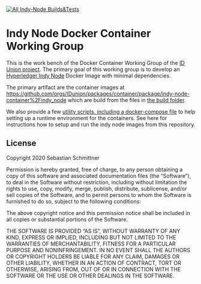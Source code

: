 [![All Indy-Node Builds&Tests](https://github.com/IDunion/indy-node-container/actions/workflows/build-all.yml/badge.svg)](https://github.com/IDunion/indy-node-container/actions/workflows/build-all.yml)


# Indy Node Docker Container Working Group

This is the work bench of the Docker Container Working Group of the [ID Union project](https://github.com/IDunion). The primary goal of this working group is to develop an [Hyperledger Indy Node](https://github.com/hyperledger/indy-node) Docker Image with minimal dependencies.

The primary artifact are the container images at https://github.com/orgs/IDunion/packages/container/package/indy-node-container%2Findy_node which are build from the files in [the build folder](build/).

We also provide a few [utility scripts, including a docker-compose file](run/) to help setting up a runtime environment for the containers.
See here for instructions how to setup and run the indy node images from this repository.



## License

Copyright 2020 Sebastian Schmittner

Permission is hereby granted, free of charge, to any person obtaining a copy of this software and associated documentation files (the “Software”), to deal in the Software without restriction, including without limitation the rights to use, copy, modify, merge, publish, distribute, sublicense, and/or sell copies of the Software, and to permit persons to whom the Software is furnished to do so, subject to the following conditions:

The above copyright notice and this permission notice shall be included in all copies or substantial portions of the Software.

THE SOFTWARE IS PROVIDED “AS IS”, WITHOUT WARRANTY OF ANY KIND, EXPRESS OR IMPLIED, INCLUDING BUT NOT LIMITED TO THE WARRANTIES OF MERCHANTABILITY, FITNESS FOR A PARTICULAR PURPOSE AND NONINFRINGEMENT. IN NO EVENT SHALL THE AUTHORS OR COPYRIGHT HOLDERS BE LIABLE FOR ANY CLAIM, DAMAGES OR OTHER LIABILITY, WHETHER IN AN ACTION OF CONTRACT, TORT OR OTHERWISE, ARISING FROM, OUT OF OR IN CONNECTION WITH THE SOFTWARE OR THE USE OR OTHER DEALINGS IN THE SOFTWARE.
